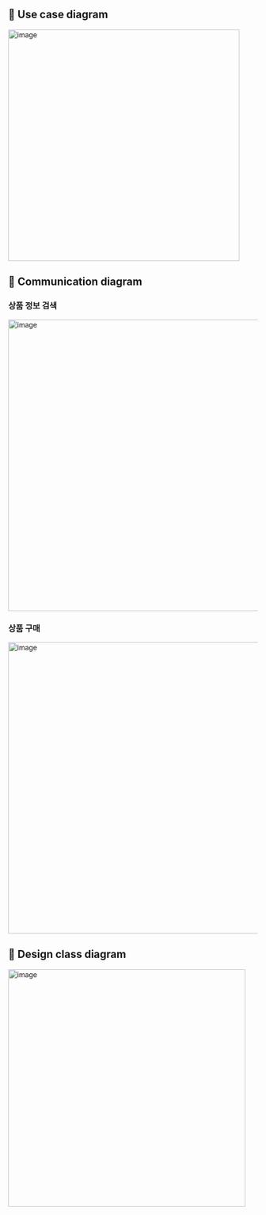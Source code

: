 ## 📌 Use case diagram
<img width="467" alt="image" src="https://user-images.githubusercontent.com/87361140/170878478-2c85a84b-777f-4cc1-9a55-0b3d3ad05a5e.png">

## 📌 Communication diagram
### 상품 정보 검색
<img width="588" alt="image" src="https://user-images.githubusercontent.com/87361140/170879134-0e3fa1c4-b61c-4726-97dc-6dcd88dbeaa8.png">

### 상품 구매
<img width="588" alt="image" src="https://user-images.githubusercontent.com/87361140/171074342-f148cf1c-f44f-435f-ac3d-42f55cc76e7c.png">

## 📌 Design class diagram
<img width="479" alt="image" src="https://user-images.githubusercontent.com/87361140/171075642-868de69b-3fbc-44bb-9f41-62c536561c91.png">
